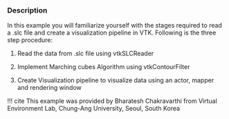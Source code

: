 ### Description

In this example you will familiarize yourself with the stages required to read a .slc file and create a visualization pipeline in VTK.
Following is the three step procedure:

1. Read the data from .slc file using vtkSLCReader

2. Implement Marching cubes Algorithm using vtkContourFilter

3. Create Visualization pipeline to visualize data using an actor, mapper and rendering window

!!! cite
    This example was provided by Bharatesh Chakravarthi from Virtual Environment Lab, Chung-Ang University, Seoul, South Korea
